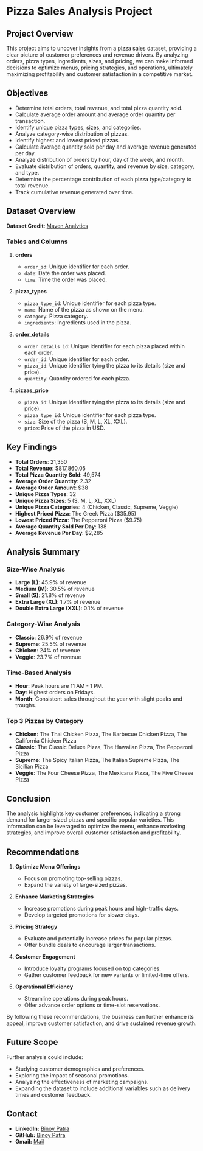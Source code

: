 # Pizza Sales Analysis Project

## Project Overview

This project aims to uncover insights from a pizza sales dataset, providing a clear picture of customer preferences and revenue drivers. By analyzing orders, pizza types, ingredients, sizes, and pricing, we can make informed decisions to optimize menus, pricing strategies, and operations, ultimately maximizing profitability and customer satisfaction in a competitive market.

## Objectives

- Determine total orders, total revenue, and total pizza quantity sold.
- Calculate average order amount and average order quantity per transaction.
- Identify unique pizza types, sizes, and categories.
- Analyze category-wise distribution of pizzas.
- Identify highest and lowest priced pizzas.
- Calculate average quantity sold per day and average revenue generated per day.
- Analyze distribution of orders by hour, day of the week, and month.
- Evaluate distribution of orders, quantity, and revenue by size, category, and type.
- Determine the percentage contribution of each pizza type/category to total revenue.
- Track cumulative revenue generated over time.

## Dataset Overview

**Dataset Credit**: [Maven Analytics](https://www.mavenanalytics.io/data-playground?order=date_added%2Cdesc&search=Pizza)

### Tables and Columns

1. **orders**
   - `order_id`: Unique identifier for each order.
   - `date`: Date the order was placed.
   - `time`: Time the order was placed.

2. **pizza_types**
   - `pizza_type_id`: Unique identifier for each pizza type.
   - `name`: Name of the pizza as shown on the menu.
   - `category`: Pizza category.
   - `ingredients`: Ingredients used in the pizza.

3. **order_details**
   - `order_details_id`: Unique identifier for each pizza placed within each order.
   - `order_id`: Unique identifier for each order.
   - `pizza_id`: Unique identifier tying the pizza to its details (size and price).
   - `quantity`: Quantity ordered for each pizza.

4. **pizzas_price**
   - `pizza_id`: Unique identifier tying the pizza to its details (size and price).
   - `pizza_type_id`: Unique identifier for each pizza type.
   - `size`: Size of the pizza (S, M, L, XL, XXL).
   - `price`: Price of the pizza in USD.

## Key Findings

- **Total Orders**: 21,350
- **Total Revenue**: $817,860.05
- **Total Pizza Quantity Sold**: 49,574
- **Average Order Quantity**: 2.32
- **Average Order Amount**: $38
- **Unique Pizza Types**: 32
- **Unique Pizza Sizes**: 5 (S, M, L, XL, XXL)
- **Unique Pizza Categories**: 4 (Chicken, Classic, Supreme, Veggie)
- **Highest Priced Pizza**: The Greek Pizza ($35.95)
- **Lowest Priced Pizza**: The Pepperoni Pizza ($9.75)
- **Average Quantity Sold Per Day**: 138
- **Average Revenue Per Day**: $2,285

## Analysis Summary

### Size-Wise Analysis
- **Large (L)**: 45.9% of revenue
- **Medium (M)**: 30.5% of revenue
- **Small (S)**: 21.8% of revenue
- **Extra Large (XL)**: 1.7% of revenue
- **Double Extra Large (XXL)**: 0.1% of revenue

### Category-Wise Analysis
- **Classic**: 26.9% of revenue
- **Supreme**: 25.5% of revenue
- **Chicken**: 24% of revenue
- **Veggie**: 23.7% of revenue

### Time-Based Analysis
- **Hour**: Peak hours are 11 AM - 1 PM.
- **Day**: Highest orders on Fridays.
- **Month**: Consistent sales throughout the year with slight peaks and troughs.

### Top 3 Pizzas by Category
- **Chicken**: The Thai Chicken Pizza, The Barbecue Chicken Pizza, The California Chicken Pizza
- **Classic**: The Classic Deluxe Pizza, The Hawaiian Pizza, The Pepperoni Pizza
- **Supreme**: The Spicy Italian Pizza, The Italian Supreme Pizza, The Sicilian Pizza
- **Veggie**: The Four Cheese Pizza, The Mexicana Pizza, The Five Cheese Pizza

## Conclusion

The analysis highlights key customer preferences, indicating a strong demand for larger-sized pizzas and specific popular varieties. This information can be leveraged to optimize the menu, enhance marketing strategies, and improve overall customer satisfaction and profitability.

## Recommendations

1. **Optimize Menu Offerings**
   - Focus on promoting top-selling pizzas.
   - Expand the variety of large-sized pizzas.

2. **Enhance Marketing Strategies**
   - Increase promotions during peak hours and high-traffic days.
   - Develop targeted promotions for slower days.

3. **Pricing Strategy**
   - Evaluate and potentially increase prices for popular pizzas.
   - Offer bundle deals to encourage larger transactions.

4. **Customer Engagement**
   - Introduce loyalty programs focused on top categories.
   - Gather customer feedback for new variants or limited-time offers.

5. **Operational Efficiency**
   - Streamline operations during peak hours.
   - Offer advance order options or time-slot reservations.

By following these recommendations, the business can further enhance its appeal, improve customer satisfaction, and drive sustained revenue growth.

## Future Scope

Further analysis could include:
- Studying customer demographics and preferences.
- Exploring the impact of seasonal promotions.
- Analyzing the effectiveness of marketing campaigns.
- Expanding the dataset to include additional variables such as delivery times and customer feedback.

## Contact 

- **LinkedIn:** [Binoy Patra](https://www.linkedin.com/in/binoy-patra-b9277b1b2?utm_source=share&utm_campaign=share_via&utm_content=profile&utm_medium=android_app)
- **GitHub:** [Binoy Patra](https://github.com/binoy-patra)
- **Gmail:** [Mail](binoypatra20@gmail.com)
